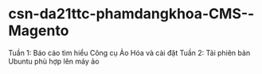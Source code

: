 # csn-da21ttc-phamdangkhoa-CMS--Magento
  Tuần 1: Báo cáo tìm hiểu Công cụ Ảo Hóa và cài đặt 
  Tuần 2: Tải phiên bản Ubuntu phù hợp lên máy ảo
      
          
